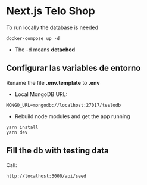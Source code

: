 # Next.js Telo Shop
To run locally the database is needed
```
docker-compose up -d
```

* The -d means  __detached__



## Configurar las variables de entorno
Rename the file __.env.template__ to __.env__
* Local MongoDB URL:
```
MONGO_URL=mongodb://localhost:27017/teslodb
```

* Rebuild node modules and get the app running
```
yarn install
yarn dev
```


## Fill the db with testing data

Call:
```
http://localhost:3000/api/seed
```